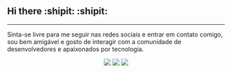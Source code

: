 <h2>Hi there :shipit: :shipit: </h2>

<hr />
<p> Sinta-se livre para me seguir nas redes sociais e entrar em contato comigo, sou bem amigável e gosto de interagir com a comunidade de desenvolvedores e apaixonados por tecnologia.</p>
<center>
<a href="https://www.linkedin.com/in/rod1dev/" target="blank"><img src="https://img.shields.io/badge/LinkedIn-0077B5?style=for-the-badge&logo=linkedin&logoColor=white"></a>
<a href="https://www.twitch.tv/rod1dev" target="blank"><img src="https://img.shields.io/badge/Twitch-9146FF?style=for-the-badge&logo=twitch&logoColor=white"></a>
<a href="https://twitter.com/rod1dev/" target="blank"><img src="https://img.shields.io/badge/Twitter-1DA1F2?style=for-the-badge&logo=twitter&logoColor=white"></a>
</center>
